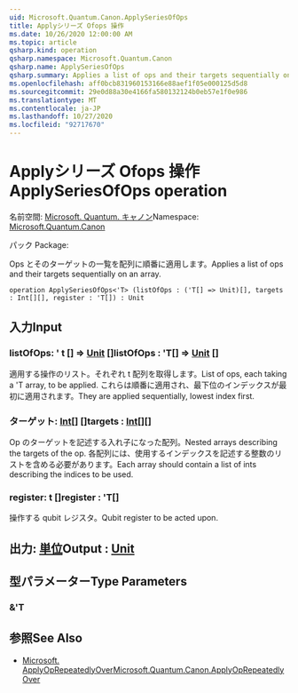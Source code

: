 ```yaml
---
uid: Microsoft.Quantum.Canon.ApplySeriesOfOps
title: Applyシリーズ Ofops 操作
ms.date: 10/26/2020 12:00:00 AM
ms.topic: article
qsharp.kind: operation
qsharp.namespace: Microsoft.Quantum.Canon
qsharp.name: ApplySeriesOfOps
qsharp.summary: Applies a list of ops and their targets sequentially on an array.
ms.openlocfilehash: aff0bcb831960153166e88aef1f05e000125d5d8
ms.sourcegitcommit: 29e0d88a30e4166fa580132124b0eb57e1f0e986
ms.translationtype: MT
ms.contentlocale: ja-JP
ms.lasthandoff: 10/27/2020
ms.locfileid: "92717670"
---
```

# <a name="applyseriesofops-operation"></a><span data-ttu-id="5339e-102">Applyシリーズ Ofops 操作</span><span class="sxs-lookup"><span data-stu-id="5339e-102">ApplySeriesOfOps operation</span></span>

<span data-ttu-id="5339e-103">名前空間: [Microsoft. Quantum. キャノン](xref:Microsoft.Quantum.Canon)</span><span class="sxs-lookup"><span data-stu-id="5339e-103">Namespace: [Microsoft.Quantum.Canon](xref:Microsoft.Quantum.Canon)</span></span>

<span data-ttu-id="5339e-104">パック [](https://nuget.org/packages/)</span><span class="sxs-lookup"><span data-stu-id="5339e-104">Package: [](https://nuget.org/packages/)</span></span>


<span data-ttu-id="5339e-105">Ops とそのターゲットの一覧を配列に順番に適用します。</span><span class="sxs-lookup"><span data-stu-id="5339e-105">Applies a list of ops and their targets sequentially on an array.</span></span>

```qsharp
operation ApplySeriesOfOps<'T> (listOfOps : ('T[] => Unit)[], targets : Int[][], register : 'T[]) : Unit
```


## <a name="input"></a><span data-ttu-id="5339e-106">入力</span><span class="sxs-lookup"><span data-stu-id="5339e-106">Input</span></span>

### <a name="listofops--t--unit-"></a><span data-ttu-id="5339e-107">listOfOps: ' t [] => [Unit](xref:microsoft.quantum.lang-ref.unit) []</span><span class="sxs-lookup"><span data-stu-id="5339e-107">listOfOps : 'T[] => [Unit](xref:microsoft.quantum.lang-ref.unit) []</span></span>

<span data-ttu-id="5339e-108">適用する操作のリスト。それぞれ t 配列を取得します。</span><span class="sxs-lookup"><span data-stu-id="5339e-108">List of ops, each taking a 'T array, to be applied.</span></span> <span data-ttu-id="5339e-109">これらは順番に適用され、最下位のインデックスが最初に適用されます。</span><span class="sxs-lookup"><span data-stu-id="5339e-109">They are applied sequentially, lowest index first.</span></span>


### <a name="targets--int"></a><span data-ttu-id="5339e-110">ターゲット: [Int](xref:microsoft.quantum.lang-ref.int)[] []</span><span class="sxs-lookup"><span data-stu-id="5339e-110">targets : [Int](xref:microsoft.quantum.lang-ref.int)[][]</span></span>

<span data-ttu-id="5339e-111">Op のターゲットを記述する入れ子になった配列。</span><span class="sxs-lookup"><span data-stu-id="5339e-111">Nested arrays describing the targets of the op.</span></span> <span data-ttu-id="5339e-112">各配列には、使用するインデックスを記述する整数のリストを含める必要があります。</span><span class="sxs-lookup"><span data-stu-id="5339e-112">Each array should contain a list of ints describing the indices to be used.</span></span>


### <a name="register--t"></a><span data-ttu-id="5339e-113">register: t []</span><span class="sxs-lookup"><span data-stu-id="5339e-113">register : 'T[]</span></span>

<span data-ttu-id="5339e-114">操作する qubit レジスタ。</span><span class="sxs-lookup"><span data-stu-id="5339e-114">Qubit register to be acted upon.</span></span>



## <a name="output--unit"></a><span data-ttu-id="5339e-115">出力: [単位](xref:microsoft.quantum.lang-ref.unit)</span><span class="sxs-lookup"><span data-stu-id="5339e-115">Output : [Unit](xref:microsoft.quantum.lang-ref.unit)</span></span>



## <a name="type-parameters"></a><span data-ttu-id="5339e-116">型パラメーター</span><span class="sxs-lookup"><span data-stu-id="5339e-116">Type Parameters</span></span>

### <a name="t"></a><span data-ttu-id="5339e-117">&</span><span class="sxs-lookup"><span data-stu-id="5339e-117">'T</span></span>



## <a name="see-also"></a><span data-ttu-id="5339e-118">参照</span><span class="sxs-lookup"><span data-stu-id="5339e-118">See Also</span></span>

- [<span data-ttu-id="5339e-119">Microsoft. ApplyOpRepeatedlyOver</span><span class="sxs-lookup"><span data-stu-id="5339e-119">Microsoft.Quantum.Canon.ApplyOpRepeatedlyOver</span></span>](xref:Microsoft.Quantum.Canon.ApplyOpRepeatedlyOver)
